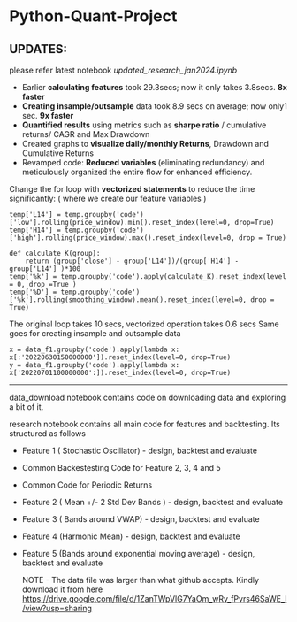 # Python-Quant-Project


## UPDATES:

please refer latest notebook *updated_research_jan2024.ipynb*

* Earlier **calculating features** took 29.3secs; now it only takes 3.8secs. **8x faster**
* **Creating insample/outsample** data took 8.9 secs on average; now only1 sec. **9x faster** 
* **Quantified results** using metrics such as **sharpe ratio** / cumulative returns/ CAGR and Max Drawdown
* Created graphs to **visualize daily/monthly Returns**, Drawdown and Cumulative Returns
* Revamped code: **Reduced variables** (eliminating redundancy) and meticulously organized the entire flow for enhanced efficiency.

Change the for loop with **vectorized statements** to reduce the time significantly: ( where we create our feature variables )

```
temp['L14'] = temp.groupby('code')['low'].rolling(price_window).min().reset_index(level=0, drop=True)
temp['H14'] = temp.groupby('code')['high'].rolling(price_window).max().reset_index(level=0, drop = True)

def calculate_K(group):
    return (group['close'] - group['L14'])/(group['H14'] - group['L14'] )*100
temp['%k'] = temp.groupby('code').apply(calculate_K).reset_index(level = 0, drop =True )
temp['%D'] = temp.groupby('code')['%k'].rolling(smoothing_window).mean().reset_index(level=0, drop = True)

```

The original loop takes 10 secs, vectorized operation takes 0.6 secs
Same goes for creating insample and outsample data

```
x = data_f1.groupby('code').apply(lambda x: x[:'20220630150000000']).reset_index(level=0, drop=True)
y = data_f1.groupby('code').apply(lambda x: x['20220701100000000':]).reset_index(level=0, drop=True)
```



-----------------------------------------------------------------------------------------------------------
data_download notebook contains code on downloading data and exploring a bit of it.

research notebook contains all main code for features and backtesting. Its structured as follows

- Feature 1 ( Stochastic Oscillator) - design, backtest and evaluate 
- Common Backestesting Code for Feature 2, 3, 4 and 5
- Common Code for Periodic Returns
- Feature 2 ( Mean +/- 2 Std Dev Bands )  - design, backtest and evaluate
- Feature 3 ( Bands around VWAP) - design, backtest and evaluate
- Feature 4 (Harmonic Mean) - design, backtest and evaluate
- Feature 5 (Bands around exponential moving average) - design, backtest and evaluate

  NOTE - The data file was larger than what github accepts. Kindly download it from here https://drive.google.com/file/d/1ZanTWpVlG7YaOm_wRv_fPvrs46SaWE_I/view?usp=sharing

